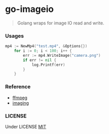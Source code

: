 # go-imageio
> Golang wraps for image IO read and write.
### Usages
```go
mp4 := NewMp4("test.mp4", &Options{})
	for i := 0; i < 100; i++ {
		err := mp4.WriteImage("camera.png")
		if err != nil {
			log.Printf(err)
		}
	}
```
### Reference
- [ffmpeg](https://www.ffmpeg.org/) 
- [imaging](https://github.com/disintegration/imaging) 
### LICENSE
Under LICENSE [MIT](https://github.com/openatx/go-stf/blob/master/LICENSE) 